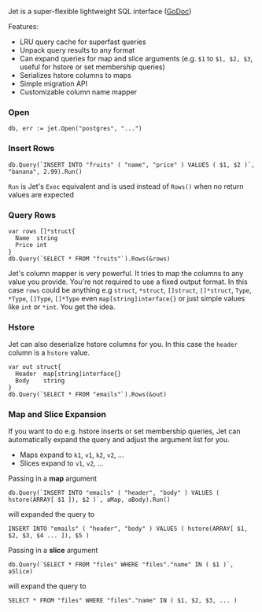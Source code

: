Jet is a super-flexible lightweight SQL interface ([GoDoc](http://godoc.org/github.com/eaigner/jet))

Features:

  - LRU query cache for superfast queries
  - Unpack query results to any format
  - Can expand queries for map and slice arguments (e.g. `$1` to `$1, $2, $3`, useful for hstore or set membership queries)
  - Serializes hstore columns to maps
  - Simple migration API
  - Customizable column name mapper

### Open

    db, err := jet.Open("postgres", "...")

### Insert Rows

    db.Query(`INSERT INTO "fruits" ( "name", "price" ) VALUES ( $1, $2 )`, "banana", 2.99).Run()

`Run` is Jet's `Exec` equivalent and is used instead of `Rows()` when no return values are expected

### Query Rows

    var rows []*struct{
      Name  string
      Price int
    }
    db.Query(`SELECT * FROM "fruits"`).Rows(&rows)

Jet's column mapper is very powerful. It tries to map the columns to any value you provide. You're not required to use a fixed output format. In this case `rows` could be anything e.g `struct`, `*struct`, `[]struct`, `[]*struct`, `Type`, `*Type`, `[]Type`, `[]*Type` even `map[string]interface{}` or just simple values like `int` or `*int`. You get the idea.

### Hstore

Jet can also deserialize hstore columns for you. In this case the `header` column is a `hstore` value.

    var out struct{
      Header  map[string]interface{}
      Body    string
    }
    db.Query(`SELECT * FROM "emails"`).Rows(&out)

### Map and Slice Expansion

If you want to do e.g. hstore inserts or set membership queries, Jet can automatically expand the query and adjust the argument list for you.

 * Maps expand to `k1`, `v1`, `k2`, `v2`, ...
 * Slices expand to `v1`, `v2`, ...

Passing in a **map** argument

    db.Query(`INSERT INTO "emails" ( "header", "body" ) VALUES ( hstore(ARRAY[ $1 ]), $2 )`, aMap, aBody).Run()

will expanded the query to

    INSERT INTO "emails" ( "header", "body" ) VALUES ( hstore(ARRAY[ $1, $2, $3, $4 ... ]), $5 )

Passing in a **slice** argument

    db.Query(`SELECT * FROM "files" WHERE "files"."name" IN ( $1 )`, aSlice)

will expand the query to

    SELECT * FROM "files" WHERE "files"."name" IN ( $1, $2, $3, ... )
